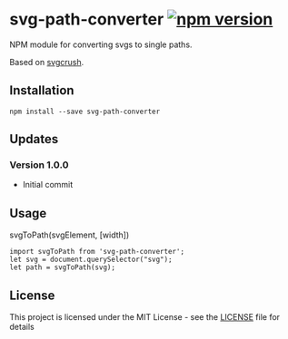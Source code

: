 # svg-path-converter [![npm version](https://img.shields.io/npm/v/svg-path-converter.svg?style=flat)](https://www.npmjs.com/package/svg-path-converter)
NPM module for converting svgs to single paths.

Based on [svgcrush](https://github.com/fdb/svgcrush).

## Installation
```
npm install --save svg-path-converter
```

## Updates

### Version 1.0.0
* Initial commit

## Usage

svgToPath(svgElement, [width])

```
import svgToPath from 'svg-path-converter';
let svg = document.querySelector("svg");
let path = svgToPath(svg);
```

## License
This project is licensed under the MIT License - see the [LICENSE](LICENSE) file for details
